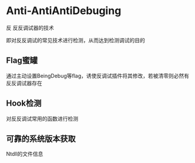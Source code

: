 # Anti-AntiAntiDebuging

反 反反调试器的技术

即对反反调试的常见技术进行检测，从而达到检测调试的目的



## Flag蜜罐

通过主动设置BeingDebug等flag，诱使反调试插件将其修改，若被清零则必然有反反调试器存在



## Hook检测

对反反调试常用的函数进行检测



## 可靠的系统版本获取

Ntdll的文件信息